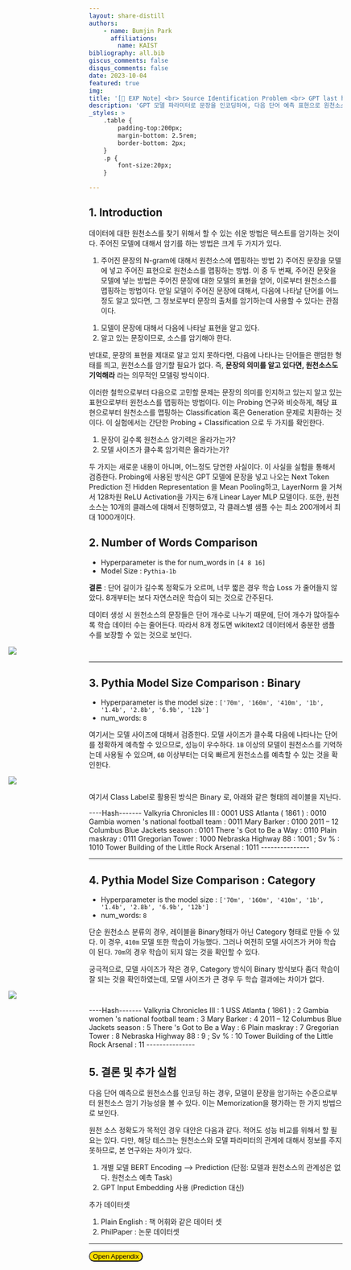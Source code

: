 ```yaml
---
layout: share-distill
authors: 
    - name: Bumjin Park
      affiliations:
        name: KAIST
bibliography: all.bib
giscus_comments: false
disqus_comments: false
date: 2023-10-04
featured: true
img: 
title: '[🧪 EXP Note] <br> Source Identification Problem <br> GPT last hidden representation probing '
description: 'GPT 모델 파라미터로 문장을 인코딩하여, 다음 단어 예측 표현으로 원천소스를 맵핑한다. '
_styles: >
    .table {
        padding-top:200px;
        margin-bottom: 2.5rem;
        border-bottom: 2px;
    }
    .p {
        font-size:20px;
    }

---
```


## 1. Introduction 

데이터에 대한 원천소스를 찾기 위해서 할 수 있는 쉬운 방법은 텍스트를 암기하는 것이다. 주어진 모델에 대해서 암기를 하는 방법은 크게 두 가지가 있다. 
1) 주어진 문장의 N-gram에 대해서 원천소스에 맵핑하는 방법 2) 주어진 문장을 모델에 넣고 주어진 표현으로 원천소스를 맵핑하는 방법. 이 중 두 번째, 주어진 문잦을 모델에 넣는 방법은 주어진 문장에 대한 모델의 표현을 얻어, 이로부터 원천소스를 맵핑하는 방법이다. 만일 모델이 주어진 문장에 대해서, 다음에 나타날 단어를 어느정도 알고 있다면, 그 정보로부터 문장의 출처를 암기하는데 사용할 수 있다는 관점이다. 

1. 모델이 문장에 대해서 다음에 나타날 표현을 알고 있다. 
2. 알고 있는 문장이므로, 소스를 암기해야 한다. 

반대로, 문장의 표현을 제대로 알고 있지 못하다면, 다음에 나타나는 단어들은 랜덤한 형태를 띄고, 원천소스를 암기할 필요가 없다. 
즉, **문장의 의미를 알고 있다면, 원천소스도 기억해라** 라는 의무적인 모델링 방식이다. 

이러한 철학으로부터 다음으로 고민할 문제는 문장의 의미를 인지하고 있는지 알고 있는 표현으로부터 원천소스를 맵핑하는 방법이다. 
이는 Probing 연구와 비슷하게, 해당 표현으로부터 원천소스를 맵핑하는 Classification 혹은 Generation 문제로 치환하는 것이다. 
이 실험에서는 간단한 Probing + Classification 으로 두 가지를 확인한다. 

1. 문장이 길수록 원천소스 암기력은 올라가는가?
2. 모델 사이즈가 클수록 암기력은 올라가는가? 

두 가지는 새로운 내용이 아니며, 어느정도 당연한 사실이다. 이 사실을 실험을 통해서 검증한다. 
Probing에 사용된 방식은 GPT 모델에 문장을 넣고 나오는 Next Token Prediction 전 Hidden Representation 을 Mean Pooling하고, LayerNorm 을 거쳐서 128차원 ReLU Activation을 가지는 6개 Linear Layer MLP 모델이다. 또한, 원천소스는 10개의 클래스에 대해서 진행하였고, 각 클래스별 샘플 수는 최소 200개에서 최대 1000개이다. 


## 2. Number of Words Comparison

* Hyperparameter is the for num_words in `[4 8 16]`
* Model Size : `Pythia-1b`

**결론** : 단어 길이가 길수록 정확도가 오르며, 너무 짧은 경우 학습 Loss 가 줄어들지 않았다. 8개부터는 보다 자연스러운 학습이 되는 것으로 간주된다. 

데이터 생성 시 원천소스의 문장들은 단어 개수로 나누기 때문에, 단어 개수가 많아질수록 학습 데이터 수는 줄어든다. 따라서 8개 정도면 wikitext2 데이터에서 충분한 샘플 수를 보장할 수 있는 것으로 보인다. 


<figure style='margin-left:-10rem; width:150%'>
<img src="https://drive.google.com/uc?export=view&id=1A-QHI96khQt84rwlSE6judHweaPby4pF">
</figure>


---


## 3. Pythia Model Size Comparison : Binary 


* Hyperparameter is the model size : `['70m', '160m', '410m', '1b', '1.4b', '2.8b', '6.9b', '12b']`
* num_words: `8`

여기서는 모델 사이즈에 대해서 검증한다. 모델 사이즈가 클수록 다음에 나타나는 단어를 정확하게 예측할 수 있으므로, 성능이 우수하다. 
`1B` 이상의 모델이 원천소스를 기억하는데 사용될 수 있으며, `6B` 이상부터는 더욱 빠르게 원천소스를 예측할 수 있는 것을 확인한다. 


<figure style='margin-left:-10rem; width:150%'>
<img src="https://drive.google.com/uc?export=view&id=1F0TvufzyBdxlGqgxQDdU7D7Q2D5sKfck">
</figure>


여기서 Class Label로 활용된 방식은 Binary 로, 아래와 같은 형태의 레이블을 지닌다. 

<d-code language='python'>
----Hash-------
 Valkyria Chronicles III                   : 0001
 USS Atlanta ( 1861 )                      : 0010
 Gambia women 's national football team    : 0011
  Mary Barker                              : 0100
 2011 – 12 Columbus Blue Jackets season    : 0101
 There 's Got to Be a Way                  : 0110
 Plain maskray                             : 0111
 Gregorian Tower                           : 1000
 Nebraska Highway 88                       : 1001
  ; Sv %                                   : 1010
 Tower Building of the Little Rock Arsenal : 1011
---------------
</d-code>



---


## 4. Pythia Model Size Comparison : Category 

* Hyperparameter is the model size : `['70m', '160m', '410m', '1b', '1.4b', '2.8b', '6.9b', '12b']`
* num_words: `8`

단순 원천소스 분류의 경우, 레이블을 Binary형태가 아닌 Category 형태로 만들 수 있다. 이 경우, `410m` 모델 또한 학습이 가능했다. 
그러나 여전히 모델 사이즈가 커야 학습이 된다. `70m`의 경우 학습이 되지 않는 것을 확인할 수 있다. 

궁극적으로, 모델 사이즈가 작은 경우, Category 방식이 Binary 방식보다 좀더 학습이 잘 되는 것을 확인하였는데, 
모델 사이즈가 큰 경우 두 학습 결과에는 차이가 없다. 


<figure style='margin-left:-10rem; width:150%'>
<img src="https://drive.google.com/uc?export=view&id=1zra8OkZYg0dANK7RbcsmyUJ3k14dVwFI">
</figure>


<d-code language='python'>
----Hash-------
 Valkyria Chronicles III                   : 1
 USS Atlanta ( 1861 )                      : 2
 Gambia women 's national football team    : 3
  Mary Barker                              : 4
 2011 – 12 Columbus Blue Jackets season    : 5
 There 's Got to Be a Way                  : 6
 Plain maskray                             : 7
 Gregorian Tower                           : 8
 Nebraska Highway 88                       : 9
  ; Sv %                                   : 10
 Tower Building of the Little Rock Arsenal : 11
---------------
</d-code>



## 5. 결론 및 추가 실험 

다음 단어 예측으로 원천소스를 인코딩 하는 경우, 모델이 문장을 암기하는 수준으로부터 원천소스 암기 가능성을 볼 수 있다. 
이는 Memorization을 평가하는 한 가지 방법으로 보인다. 

원천 소스 정확도가 목적인 경우 대안은 다음과 같다. 적어도 성능 비교를 위해서 할 필요는 있다. 다만, 해당 테스크는 원천소스와 모델 파라미터의 관계에 대해서 정보를 주지 못하므로, 본 연구와는 차이가 있다. 

1. 개별 모델 BERT Encoding --> Prediction (단점: 모델과 원천소스의 관계성은 없다. 원천소스 예측 Task)
2. GPT Input Embedding 사용 (Prediction 대신)

추가 데이터셋 
1. Plain English : 책 어휘와 같은 데이터 셋 
2. PhilPaper : 논문 데이터셋



--- 

<button onclick="myFunction(1)" style="background-color:#FFDD00;border-radius:10px">Open Appendix</button>

<div id="1" style="display:none;border:3px solid #DDDDDD;padding:1rem;" markdown="1">

# Appendix 

## Code Release

* **Github Code Release**
    * Repository: source_identification_problem 
    * Version [v23.10.04.2](https://github.com/fxnnxc/source_identification_problem/tree/v23.10.04.2)
* **W&B** :
    * binary : https://wandb.ai/bumjin/sip-pythia_comparison_binary?workspace=user-bumjin
    * category : https://wandb.ai/bumjin/sip-pythia_comparison_category?workspace=user-bumjin
    * number of words : https://wandb.ai/bumjin/sip-num_words_comparison?workspace=user-bumjin



## Word Examples 

랜덤하게 학습데이터에서 추출한 데이터 

|Label (Source) | Text Chunk (Length 4) |
|---| ---|
 USS Atlanta ( 1861 )   | the 15 @-@ inch                                   
 USS Atlanta ( 1861 )   | opened fire with both                             
 Tower Building of the Little Rock Arsenal   | Guard , office ,                                  
 Valkyria Chronicles III   | follows the " Nameless                            
 2011 – 12 Columbus Blue Jackets season   | After the game ,                                  
 2011 – 12 Columbus Blue Jackets season   | soon to be free                                   
 2011 – 12 Columbus Blue Jackets season   | his second game ,                                 
  Mary Barker   | remarkable freedom of spirit                      
 Tower Building of the Little Rock Arsenal   | last week in the                                  
  Mary Barker   | deteriorate . She was        



|Label (Source) | Text Chunk (Length 8) |
|---| ---|
 USS Atlanta ( 1861 )   | ( 381 mm ) shell struck the ironclad              
 Valkyria Chronicles III   | , experience points are awarded to the squad      
 Valkyria Chronicles III   | other is sealed off to the player .               
 Tower Building of the Little Rock Arsenal   | last part of the month . " The                    
 Tower Building of the Little Rock Arsenal   | . The arsenal was briefly seized once more        
 John Cullen   | with 110 points combined between the Penguins and 
 2011 – 12 Columbus Blue Jackets season   | their first three @-@ game win streak of          
 Valkyria Chronicles III   | with Valkyria Chronicles II director Takeshi Ozawa .
  Mary Barker   | with an analytical eye and was friend to          
 Tower Building of the Little Rock Arsenal   | , and machinery at the Little Rock Arsenal 



|Label (Source) | Text Chunk (Length 16) |
|---| ---|
 2011 – 12 Columbus Blue Jackets season   | the third worst point total in franchise history . = = Off @-@ season = =
 General aviation in the United Kingdom   | more specific terminology can be used to <unk> its purpose . The CAA strategic review of
 Ancient Egyptian deities   | . Many gods had more than one cult center , and their local ties changed over
 John Cullen   | with 110 points combined between the Penguins and Whalers , and was the team 's best
 Jacqueline Fernandez   | balloon " . Later that year , she made a cameo appearance in Sajid Khan 's
 South of Heaven   | Russell Simmons and Rubin parted ways , Slayer signed to Rubin 's newly founded Def American
 Ancient Egyptian deities   | god 's connections and interactions with other deities helped define its character . Thus Isis ,
 General aviation in the United Kingdom   | Cessna and Piper introduced light aircraft designed for the private market . The Cessna 172 ,
 SMS Zrínyi   | Saint @-@ Germain @-@ en @-@ <unk> , the transfer was not recognized ; instead ,
 Jacqueline Fernandez   | , a role based on the Princess Jasmine character . Fernandez garnered mixed reviews for her


## Training Settings 

Memorization 에 사용된 모델은 다음과 같다. 
* linear_hidden_size: 256
* linear_activation: relu
* linear_n_layers: 6


<d-code language='python'>
👾 FLAGS
datetime: '10_03_203434'
data: wikitext-2-v1
data_cache_dir: /data/EleutherAI_wikitext
num_words: 8
max_tokens: 32
lm_batch_size: 8
num_first_labels: 10
num_samples_per_label: 1000
min_samples_per_label: 200
datasets_split_ratio: 0.8
exp_name: pythia_comparison_binary
test: false
lm_model: pythia
lm_model_size: 1b
lm_model_path: /data/EleutherAI
lm_num_gpus: 2
lr: 0.001
batch_size: 4
hash_type: binary
device: cuda:0
num_warmup_steps: 1000
num_epochs: 1000
num_train_steps: 33000
num_eval: 10
num_save: 10
hash_model_type: linear
hash_batch_size: 128
linear_hidden_size: 256
linear_activation: relu
linear_n_layers: 6
rnn_hidden_size: 128
rnn_n_layers: 2
bert_num_hidden_layers: 12
bert_replace_to_bert: false
task: train_hash
project_name: sip-pythia_comparison_binary
num_binaries: 4
num_labels: 12
hidden_size: 2048
num_steps_per_epoch: 33
save_freq: 3300
eval_freq: 3300
global_step: 0
</d-code>

</div>






<script>
function myFunction(n) {
  var x = document.getElementById(n);
  if (x.style.display === "none") {
    x.style.display = "block";
  } else {
    x.style.display = "none";
  }
}
</script>